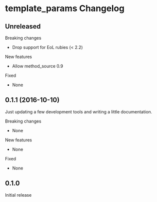 # template_params Changelog

## Unreleased

Breaking changes

- Drop support for EoL rubies (< 2.2)

New features

- Allow method_source 0.9

Fixed

- None

## 0.1.1 (2016-10-10)

Just updating a few development tools and writing a little documentation.

Breaking changes

- None

New features

- None

Fixed

- None

## 0.1.0

Initial release
